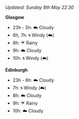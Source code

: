 *Updated: Sunday 8th May 22:30*

**Glasgow**

* 23h - 5h: :cloud: Cloudy
* 6h, 7h: :cyclone: Windy (:cloud:)
* 8h: :umbrella: Rainy
* 9h: :cloud: Cloudy
* 10h: :cyclone: Windy (:cloud:)

**Edinburgh**

* 23h - 6h: :cloud: Cloudy
* 7h: :cyclone: Windy (:cloud:)
* 8h: :cloud: Cloudy
* 9h: :umbrella: Rainy
* 10h: :cloud: Cloudy
